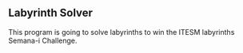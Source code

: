 ## Labyrinth Solver

This program is going to solve labyrinths to win the ITESM labyrinths Semana-i Challenge.
